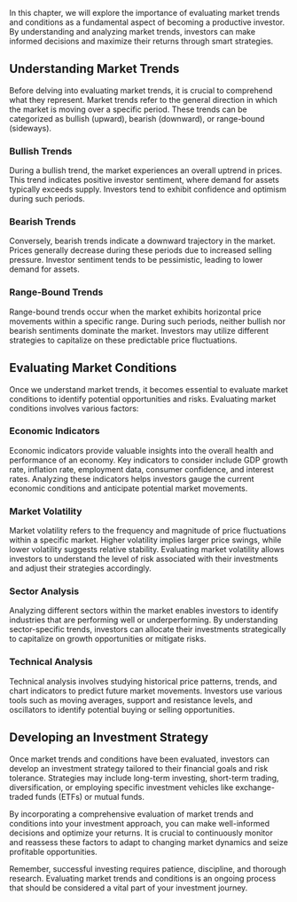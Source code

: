 
In this chapter, we will explore the importance of evaluating market trends and conditions as a fundamental aspect of becoming a productive investor. By understanding and analyzing market trends, investors can make informed decisions and maximize their returns through smart strategies.

Understanding Market Trends
-------------------------------

Before delving into evaluating market trends, it is crucial to comprehend what they represent. Market trends refer to the general direction in which the market is moving over a specific period. These trends can be categorized as bullish (upward), bearish (downward), or range-bound (sideways).

### Bullish Trends

During a bullish trend, the market experiences an overall uptrend in prices. This trend indicates positive investor sentiment, where demand for assets typically exceeds supply. Investors tend to exhibit confidence and optimism during such periods.

### Bearish Trends

Conversely, bearish trends indicate a downward trajectory in the market. Prices generally decrease during these periods due to increased selling pressure. Investor sentiment tends to be pessimistic, leading to lower demand for assets.

### Range-Bound Trends

Range-bound trends occur when the market exhibits horizontal price movements within a specific range. During such periods, neither bullish nor bearish sentiments dominate the market. Investors may utilize different strategies to capitalize on these predictable price fluctuations.

Evaluating Market Conditions
--------------------------------

Once we understand market trends, it becomes essential to evaluate market conditions to identify potential opportunities and risks. Evaluating market conditions involves various factors:

### Economic Indicators

Economic indicators provide valuable insights into the overall health and performance of an economy. Key indicators to consider include GDP growth rate, inflation rate, employment data, consumer confidence, and interest rates. Analyzing these indicators helps investors gauge the current economic conditions and anticipate potential market movements.

### Market Volatility

Market volatility refers to the frequency and magnitude of price fluctuations within a specific market. Higher volatility implies larger price swings, while lower volatility suggests relative stability. Evaluating market volatility allows investors to understand the level of risk associated with their investments and adjust their strategies accordingly.

### Sector Analysis

Analyzing different sectors within the market enables investors to identify industries that are performing well or underperforming. By understanding sector-specific trends, investors can allocate their investments strategically to capitalize on growth opportunities or mitigate risks.

### Technical Analysis

Technical analysis involves studying historical price patterns, trends, and chart indicators to predict future market movements. Investors use various tools such as moving averages, support and resistance levels, and oscillators to identify potential buying or selling opportunities.

Developing an Investment Strategy
-------------------------------------

Once market trends and conditions have been evaluated, investors can develop an investment strategy tailored to their financial goals and risk tolerance. Strategies may include long-term investing, short-term trading, diversification, or employing specific investment vehicles like exchange-traded funds (ETFs) or mutual funds.

By incorporating a comprehensive evaluation of market trends and conditions into your investment approach, you can make well-informed decisions and optimize your returns. It is crucial to continuously monitor and reassess these factors to adapt to changing market dynamics and seize profitable opportunities.

Remember, successful investing requires patience, discipline, and thorough research. Evaluating market trends and conditions is an ongoing process that should be considered a vital part of your investment journey.
